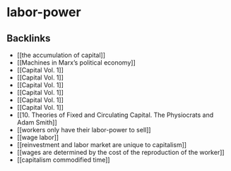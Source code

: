 # labor-power



## Backlinks

-   [[the accumulation of capital]]
-   [[Machines in Marx&rsquo;s political economy]]
-   [[Capital Vol. 1]]
-   [[Capital Vol. 1]]
-   [[Capital Vol. 1]]
-   [[Capital Vol. 1]]
-   [[Capital Vol. 1]]
-   [[Capital Vol. 1]]
-   [[10. Theories of Fixed and Circulating Capital. The Physiocrats and Adam Smith]]
-   [[workers only have their labor-power to sell]]
-   [[wage labor]]
-   [[reinvestment and labor market are unique to capitalism]]
-   [[wages are determined by the cost of the reproduction of the worker]]
-   [[capitalism commodified time]]
